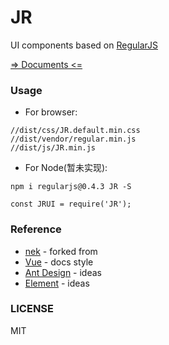# JR
UI components based on [RegularJS][regularjs]


[=> Documents <=](https://xxyj.github.io/JR/components/)


### Usage

 - For browser:
 ```
 //dist/css/JR.default.min.css
 //dist/vendor/regular.min.js
 //dist/js/JR.min.js
 ```

 - For Node(暂未实现):
 ```
 npm i regularjs@0.4.3 JR -S

 const JRUI = require('JR');

 ```



### Reference

 - [nek](https://regular-ui.github.io/) - forked from
 - [Vue](https://cn.vuejs.org/) - docs style
 - [Ant Design](https://ant.design/) - ideas
 - [Element](http://element.eleme.io) - ideas

### LICENSE
MIT


 [regularjs]: https://github.com/regularjs/regular

 [npm-url]: https://npmjs.org/package/JR
 [npm-image]: https://img.shields.io/npm/v/JR.svg

 [travis-url]: https://travis-ci.org/kaola-fed/JR
 [travis-image]: https://img.shields.io/travis/kaola-fed/JR.svg

 [license-url]: https://github.com/kaola-fed/JR/blob/master/LICENSE
 [license-image]: https://img.shields.io/github/license/kaola-fed/JR.svg
